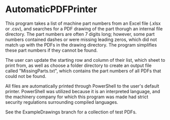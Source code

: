 # AutomaticPDFPrinter
This program takes a list of machine part numbers from an Excel file (.xlsx or .csv), and searches for a PDF drawing of the part thorugh an internal file directory. The part numbers are often 7 digits long; however, some part numbers contained dashes or were missing leading zeros, which did not match up with the PDFs in the drawing directory. The program simplifies these part numbers if they cannot be found.

The user can update the starting row and column of their list, which sheet to print from, as well as choose a folder directory to create an output file called "MissingParts.txt", which contains the part numbers of all PDFs that could not be found.

All files are automatically printed through PowerShell to the user's default printer. PowerShell was utilized because it is an interpreted language, and the machinery company for which this program was made had strict security regulations surrounding compiled languages. 

See the ExampleDrawings branch for a collection of test PDFs.
